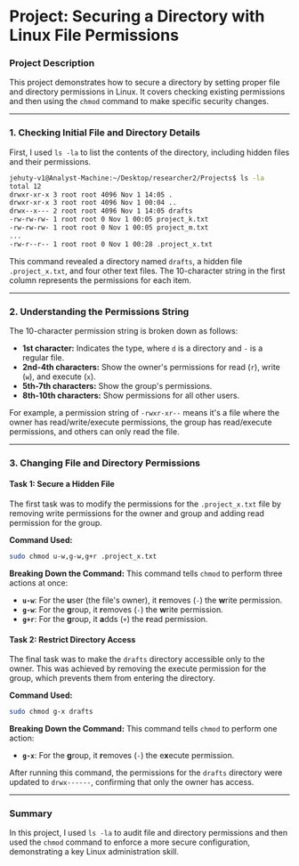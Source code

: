# Project: Securing a Directory with Linux File Permissions

### Project Description
This project demonstrates how to secure a directory by setting proper file and directory permissions in Linux. It covers checking existing permissions and then using the `chmod` command to make specific security changes.

---
### 1. Checking Initial File and Directory Details

First, I used `ls -la` to list the contents of the directory, including hidden files and their permissions.

```bash
jehuty-v1@Analyst-Machine:~/Desktop/researcher2/Projects$ ls -la
total 12
drwxr-xr-x 3 root root 4096 Nov 1 14:05 .
drwxr-xr-x 3 root root 4096 Nov 1 00:04 ..
drwx--x--- 2 root root 4096 Nov 1 14:05 drafts
-rw-rw-rw- 1 root root 0 Nov 1 00:05 project_k.txt
-rw-rw-rw- 1 root root 0 Nov 1 00:05 project_m.txt
...
-rw-r--r-- 1 root root 0 Nov 1 00:28 .project_x.txt
```
This command revealed a directory named `drafts`, a hidden file `.project_x.txt`, and four other text files. The 10-character string in the first column represents the permissions for each item.

---

### 2. Understanding the Permissions String
The 10-character permission string is broken down as follows:

* **1st character:** Indicates the type, where `d` is a directory and `-` is a regular file.
* **2nd-4th characters:** Show the owner's permissions for read (`r`), write (`w`), and execute (`x`).
* **5th-7th characters:** Show the group's permissions.
* **8th-10th characters:** Show permissions for all other users.

For example, a permission string of `-rwxr-xr--` means it's a file where the owner has read/write/execute permissions, the group has read/execute permissions, and others can only read the file.

---

### 3. Changing File and Directory Permissions

#### Task 1: Secure a Hidden File
The first task was to modify the permissions for the `.project_x.txt` file by removing write permissions for the owner and group and adding read permission for the group.

**Command Used:**
```bash
sudo chmod u-w,g-w,g+r .project_x.txt
```
**Breaking Down the Command:**
This command tells `chmod` to perform three actions at once:

* **`u-w`**: For the **u**ser (the file's owner), it **r**emoves (`-`) the **w**rite permission.
* **`g-w`**: For the **g**roup, it **r**emoves (`-`) the **w**rite permission.
* **`g+r`**: For the **g**roup, it **a**dds (`+`) the **r**ead permission.

#### Task 2: Restrict Directory Access
The final task was to make the `drafts` directory accessible only to the owner. This was achieved by removing the execute permission for the group, which prevents them from entering the directory.

**Command Used:**
```bash
sudo chmod g-x drafts
```

**Breaking Down the Command:**
This command tells `chmod` to perform one action:

* **`g-x`**: For the **g**roup, it **r**emoves (`-`) the e**x**ecute permission.

After running this command, the permissions for the `drafts` directory were updated to `drwx------`, confirming that only the owner has access.

---
### Summary
In this project, I used `ls -la` to audit file and directory permissions and then used the `chmod` command to enforce a more secure configuration, demonstrating a key Linux administration skill.
